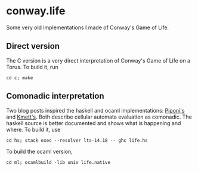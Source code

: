 # conway.life
Some very old implementations I made of Conway's Game of Life.

## Direct version
The C version is a very direct interpretation of Conway's Game of Life on a Torus.
To build it, run
```
cd c; make
```

## Comonadic interpretation
Two blog posts inspired the haskell and ocaml implementations: [Piponi's][1] and
[Kmett's][2]. Both describe cellular automata evaluation as comonadic. The
haskell source is better documented and shows what is happening and where. To
build it, use
```
cd hs; stack exec --resolver lts-14.18 -- ghc life.hs
```
To build the ocaml version,
```
cd ml; ocamlbuild -lib unix life.native
```

[1]: http://blog.sigfpe.com/2006/12/evaluating-cellular-automata-is.html
[2]: https://www.schoolofhaskell.com/school/to-infinity-and-beyond/pick-of-the-week/cellular-automata
